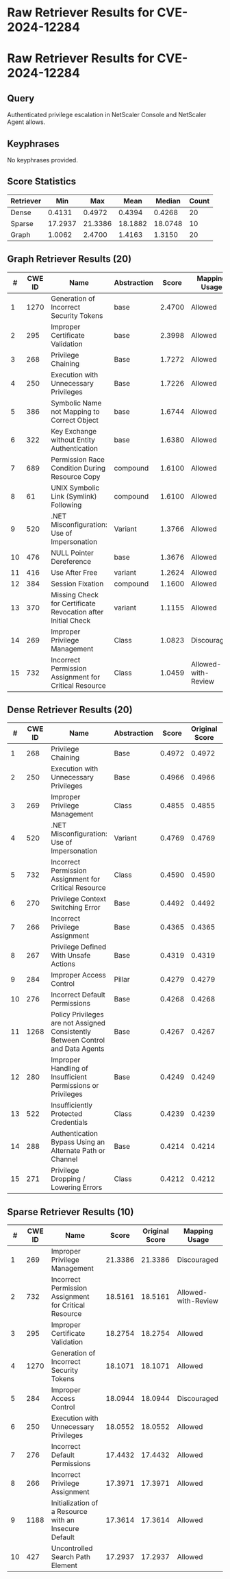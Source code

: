 # Raw Retriever Results for CVE-2024-12284

# Raw Retriever Results for CVE-2024-12284
## Query
Authenticated privilege escalation in NetScaler Console and NetScaler Agent allows.

## Keyphrases
No keyphrases provided.

## Score Statistics
| Retriever | Min | Max | Mean | Median | Count |
|-----------|-----|-----|------|--------|-------|
| Dense | 0.4131 | 0.4972 | 0.4394 | 0.4268 | 20 |
| Sparse | 17.2937 | 21.3386 | 18.1882 | 18.0748 | 10 |
| Graph | 1.0062 | 2.4700 | 1.4163 | 1.3150 | 20 |

## Graph Retriever Results (20)
| # | CWE ID | Name | Abstraction | Score | Mapping Usage |
|---|--------|------|-------------|-------|---------------|
| 1 | 1270 | Generation of Incorrect Security Tokens | base | 2.4700 | Allowed |
| 2 | 295 | Improper Certificate Validation | base | 2.3998 | Allowed |
| 3 | 268 | Privilege Chaining | Base | 1.7272 | Allowed |
| 4 | 250 | Execution with Unnecessary Privileges | Base | 1.7226 | Allowed |
| 5 | 386 | Symbolic Name not Mapping to Correct Object | base | 1.6744 | Allowed |
| 6 | 322 | Key Exchange without Entity Authentication | base | 1.6380 | Allowed |
| 7 | 689 | Permission Race Condition During Resource Copy | compound | 1.6100 | Allowed |
| 8 | 61 | UNIX Symbolic Link (Symlink) Following | compound | 1.6100 | Allowed |
| 9 | 520 | .NET Misconfiguration: Use of Impersonation | Variant | 1.3766 | Allowed |
| 10 | 476 | NULL Pointer Dereference | base | 1.3676 | Allowed |
| 11 | 416 | Use After Free | variant | 1.2624 | Allowed |
| 12 | 384 | Session Fixation | compound | 1.1600 | Allowed |
| 13 | 370 | Missing Check for Certificate Revocation after Initial Check | variant | 1.1155 | Allowed |
| 14 | 269 | Improper Privilege Management | Class | 1.0823 | Discouraged |
| 15 | 732 | Incorrect Permission Assignment for Critical Resource | Class | 1.0459 | Allowed-with-Review |

## Dense Retriever Results (20)
| # | CWE ID | Name | Abstraction | Score | Original Score | Mapping Usage |
|---|--------|------|-------------|-------|----------------|---------------|
| 1 | 268 | Privilege Chaining | Base | 0.4972 | 0.4972 | Allowed |
| 2 | 250 | Execution with Unnecessary Privileges | Base | 0.4966 | 0.4966 | Allowed |
| 3 | 269 | Improper Privilege Management | Class | 0.4855 | 0.4855 | Discouraged |
| 4 | 520 | .NET Misconfiguration: Use of Impersonation | Variant | 0.4769 | 0.4769 | Allowed |
| 5 | 732 | Incorrect Permission Assignment for Critical Resource | Class | 0.4590 | 0.4590 | Allowed-with-Review |
| 6 | 270 | Privilege Context Switching Error | Base | 0.4492 | 0.4492 | Allowed |
| 7 | 266 | Incorrect Privilege Assignment | Base | 0.4365 | 0.4365 | Allowed |
| 8 | 267 | Privilege Defined With Unsafe Actions | Base | 0.4319 | 0.4319 | Allowed |
| 9 | 284 | Improper Access Control | Pillar | 0.4279 | 0.4279 | Discouraged |
| 10 | 276 | Incorrect Default Permissions | Base | 0.4268 | 0.4268 | Allowed |
| 11 | 1268 | Policy Privileges are not Assigned Consistently Between Control and Data Agents | Base | 0.4267 | 0.4267 | Allowed |
| 12 | 280 | Improper Handling of Insufficient Permissions or Privileges  | Base | 0.4249 | 0.4249 | Allowed |
| 13 | 522 | Insufficiently Protected Credentials | Class | 0.4239 | 0.4239 | Allowed-with-Review |
| 14 | 288 | Authentication Bypass Using an Alternate Path or Channel | Base | 0.4214 | 0.4214 | Allowed |
| 15 | 271 | Privilege Dropping / Lowering Errors | Class | 0.4212 | 0.4212 | Allowed-with-Review |

## Sparse Retriever Results (10)
| # | CWE ID | Name | Score | Original Score | Mapping Usage |
|---|--------|------|-------|---------------|---------------|
| 1 | 269 | Improper Privilege Management | 21.3386 | 21.3386 | Discouraged |
| 2 | 732 | Incorrect Permission Assignment for Critical Resource | 18.5161 | 18.5161 | Allowed-with-Review |
| 3 | 295 | Improper Certificate Validation | 18.2754 | 18.2754 | Allowed |
| 4 | 1270 | Generation of Incorrect Security Tokens | 18.1071 | 18.1071 | Allowed |
| 5 | 284 | Improper Access Control | 18.0944 | 18.0944 | Discouraged |
| 6 | 250 | Execution with Unnecessary Privileges | 18.0552 | 18.0552 | Allowed |
| 7 | 276 | Incorrect Default Permissions | 17.4432 | 17.4432 | Allowed |
| 8 | 266 | Incorrect Privilege Assignment | 17.3971 | 17.3971 | Allowed |
| 9 | 1188 | Initialization of a Resource with an Insecure Default | 17.3614 | 17.3614 | Allowed |
| 10 | 427 | Uncontrolled Search Path Element | 17.2937 | 17.2937 | Allowed |
